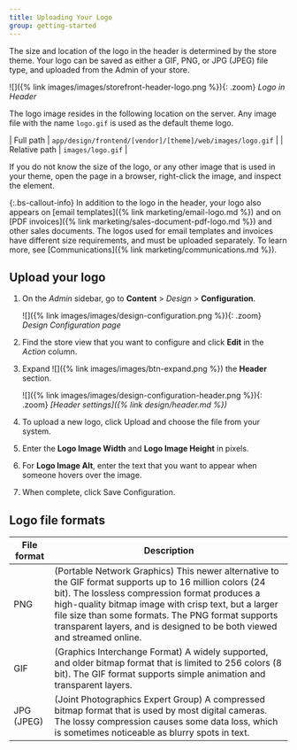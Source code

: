 ```yaml
---
title: Uploading Your Logo
group: getting-started
---
```


The size and location of the logo in the header is determined by the store theme. Your logo can be saved as either a GIF, PNG, or JPG (JPEG) file type, and uploaded from the Admin of your store.

![]({% link images/images/storefront-header-logo.png %}){: .zoom}
_Logo in Header_

The logo image resides in the following location on the server. Any image file with the name `logo.gif` is used as the default theme logo.

| Full path | `app/design/frontend/[vendor]/[theme]/web/images/logo.gif` |
| Relative path | `images/logo.gif` |

If you do not know the size of the logo, or any other image that is used in your theme, open the page in a browser, right-click the image, and inspect the element.

{:.bs-callout-info}
In addition to the logo in the header, your logo also appears on [email templates]({% link marketing/email-logo.md %}) and on [PDF invoices]({% link marketing/sales-document-pdf-logo.md %}) and other sales documents. The logos used for email templates and invoices have different size requirements, and must be uploaded separately. To learn more, see [Communications]({% link marketing/communications.md %}).

## Upload your logo

1. On the _Admin_ sidebar, go to **Content** > _Design_ > **Configuration**.

   ![]({% link images/images/design-configuration.png %}){: .zoom}
   _Design Configuration page_

1. Find the store view that you want to configure and click **Edit** in the _Action_ column.

1. Expand ![]({% link images/images/btn-expand.png %}) the **Header** section.

   ![]({% link images/images/design-configuration-header.png %}){: .zoom}
   _[Header settings]({% link design/header.md %})_

1. To upload a new logo, click <span class="btn">Upload</span> and choose the file from your system.

1. Enter the **Logo Image Width** and **Logo Image Height** in pixels.

1. For **Logo Image Alt**, enter the text that you want to appear when someone hovers over the image.

1. When complete, click <span class="btn">Save Configuration</span>.

## Logo file formats

|File format|Description|
|--- |--- |
|PNG|(Portable Network Graphics) This newer alternative to the GIF format supports up to 16 million colors (24 bit). The lossless compression format produces a high-quality bitmap image with crisp text, but a larger file size than some formats. The PNG format supports transparent layers, and is designed to be both viewed and streamed online.|
|GIF|(Graphics Interchange Format) A widely supported, and older bitmap format that is limited to 256 colors (8 bit). The GIF format supports simple animation and transparent layers.|
|JPG (JPEG)|(Joint Photographics Expert Group) A compressed bitmap format that is used by most digital cameras. The lossy compression causes some data loss, which is sometimes noticeable as blurry spots in text.|
